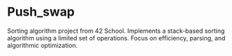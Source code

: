 # Push_swap
Sorting algorithm project from 42 School. Implements a stack-based sorting algorithm using a limited set of operations. Focus on efficiency, parsing, and algorithmic optimization.
